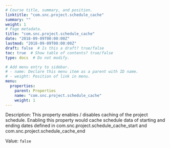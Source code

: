 ```yaml
---
# Course title, summary, and position.
linktitle: "com.snc.project.schedule_cache"
summary: ""
weight: 1
# Page metadata.
title: "com.snc.project.schedule_cache"
date: "2018-09-09T00:00:00Z"
lastmod: "2018-09-09T00:00:00Z"
draft: false  # Is this a draft? true/false
toc: true  # Show table of contents? true/false
type: docs  # Do not modify.

# Add menu entry to sidebar.
# - name: Declare this menu item as a parent with ID name.
# - weight: Position of link in menu.
menu:
  properties:
    parent: Properties
    name: "com.snc.project.schedule_cache"
    weight: 1
---
```


Description: This property enables / disables caching of the project schedule. Enabling this property would cache schedule data of starting and ending dates defined in com.snc.project.schedule_cache_start and com.snc.project.schedule_cache_end


Value: `false`